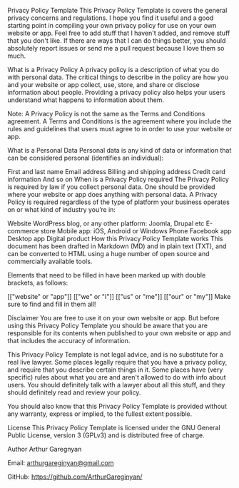 Privacy Policy Template
This Privacy Policy Template is covers the general privacy concerns and regulations. I hope you find it useful and a good starting point in compiling your own privacy policy for use on your own website or app. Feel free to add stuff that I haven't added, and remove stuff that you don't like. If there are ways that I can do things better, you should absolutely report issues or send me a pull request because I love them so much.

What is a Privacy Policy
A privacy policy is a description of what you do with personal data. The critical things to describe in the policy are how you and your website or app collect, use, store, and share or disclose information about people. Providing a privacy policy also helps your users understand what happens to information about them.

Note: A Privacy Policy is not the same as the Terms and Conditions agreement. A Terms and Conditions is the agreement where you include the rules and guidelines that users must agree to in order to use your website or app.

What is a Personal Data
Personal data is any kind of data or information that can be considered personal (identifies an individual):

First and last name
Email address
Billing and shipping address
Credit card information
And so on
When is a Privacy Policy required
The Privacy Policy is required by law if you collect personal data. One should be provided where your website or app does anything with personal data. A Privacy Policy is required regardless of the type of platform your business operates on or what kind of industry you’re in:

Website
WordPress blog, or any other platform: Joomla, Drupal etc
E-commerce store
Mobile app: iOS, Android or Windows Phone
Facebook app
Desktop app
Digital product
How this Privacy Policy Template works
This document has been drafted in Markdown (MD) and in plain text (TXT), and can be converted to HTML using a huge number of open source and commercially available tools.

Elements that need to be filled in have been marked up with double brackets, as follows:

[["website" or "app"]]
[["we" or "I"]]
[["us" or "me"]]
[["our" or "my"]]
Make sure to find and fill in them all!

Disclaimer
You are free to use it on your own website or app. But before using this Privacy Policy Template you should be aware that you are responsible for its contents when published to your own website or app and that includes the accuracy of information.

This Privacy Policy Template is not legal advice, and is no substitute for a real live lawyer. Some places legally require that you have a privacy policy, and require that you describe certain things in it. Some places have (very specific) rules about what you are and aren't allowed to do with info about users. You should definitely talk with a lawyer about all this stuff, and they should definitely read and review your policy.

You should also know that this Privacy Policy Template is provided without any warranty, express or implied, to the fullest extent possible.

License
This Privacy Policy Template is licensed under the GNU General Public License, version 3 (GPLv3) and is distributed free of charge.

Author
Arthur Garegnyan

Email: arthurgareginyan@gmail.com

GitHub: https://github.com/ArthurGareginyan/